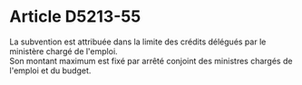 # Article D5213-55

  
La subvention est attribuée dans la limite des crédits délégués par le ministère chargé de l'emploi.   
Son montant maximum est fixé par arrêté conjoint des ministres chargés de l'emploi et du budget.